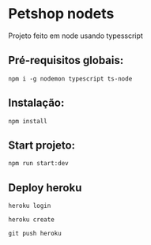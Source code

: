 # Petshop nodets
Projeto feito em node usando typesscript

## Pré-requisitos globais:
`npm i -g nodemon typescript ts-node`

## Instalação:
`npm install`

## Start projeto:
`npm run start:dev`

## Deploy heroku
`heroku login`

`heroku create`

`git push heroku`
